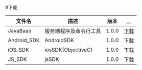 #下载

文件名|描述|版本|__
--- | ---| --- | ---
JavaBaas|服务端程序及命令行工具|1.0.0|[下载](http://7xr649.dl1.z0.glb.clouddn.com/JavaBaas.zip)
Android_SDK|AndroidSDK|1.0.0|下载
iOS_SDK|iosSDK(ObjectiveC)|1.0.0|下载
JS_SDK|jsSDK|1.0.0|下载